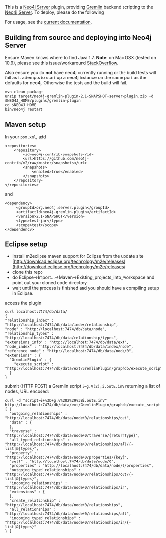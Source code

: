 This is a [Neo4j Server](http://neo4j.org/download) plugin, providing [Gremlin](http://gremlin.tinkerpop.com) backend scripting to the [Neo4j Server](http://neo4j.org). To deploy, please do the following

For usage, see the [current documentation](http://neo4j-contrib.github.io/gremlin-plugin/).

Building from source and deploying into Neo4j Server
-----------------------------------------------------

Ensure Maven knows where to find Java 1.7. **Note**: on Mac OSX (tested on 10.9), please see this issue/workaround [StackOverflow](http://stackoverflow.com/questions/17824889/how-to-force-maven-3-1-to-use-right-version-of-java-on-mac-os-8-10).

Also ensure you do **not** have neo4j currently running or the build tests will fail as it attempts to start up a neo4j instance on the same port as the defaults for neo4j. Otherwise the tests and the build will fail.

    mvn clean package
    unzip target/neo4j-gremlin-plugin-2.1-SNAPSHOT-server-plugin.zip -d $NEO4J_HOME/plugins/gremlin-plugin
    cd $NEO4J_HOME
    bin/neo4j restart

Maven setup
-----------

In your `pom.xml`, add

    <repositories>
        <repository>
            <id>neo4j-contrib-snapshots</id>
            <url>https://github.com/neo4j-contrib/m2/raw/master/snapshots</url>
            <snapshots>
                <enabled>true</enabled>
            </snapshots>
        </repository>
    </repositories>

and

    <dependency>
         <groupId>org.neo4j.server.plugin</groupId>
         <artifactId>neo4j-gremlin-plugin</artifactId>
         <version>2.1-SNAPSHOT</version>
         <type>test-jar</type>
         <scope>test</scope>
    </dependency>



Eclipse setup
-------------

* Install m2eclipse maven support for Eclipse from the update site [http://download.eclipse.org/technology/m2e/releases](http://download.eclipse.org/technology/m2e/releases)
* clone this repo
* do Eclipse->Import...->Maven->Existing_projects_into_workspace and point out your cloned code directory
* wait until the process is finished and you should have a compiling setup in Eclipse.


access the plugin

    curl localhost:7474/db/data/
    {
    "relationship_index" : "http://localhost:7474/db/data/index/relationship",
    "node" : "http://localhost:7474/db/data/node",
    "relationship_types" : "http://localhost:7474/db/data/relationship/types",
    "extensions_info" : "http://localhost:7474/db/data/ext",
    "node_index" : "http://localhost:7474/db/data/index/node",
    "reference_node" : "http://localhost:7474/db/data/node/0",
    "extensions" : {
      "GremlinPlugin" : {
        "execute_script" : "http://localhost:7474/db/data/ext/GremlinPlugin/graphdb/execute_script"
      }
    }


submit (HTTP POST) a Gremlin script `i=g.V(2);i.outE.inV` returning a list of nodes, URL encoded:

    curl -d "script=i+%3D+g.v%282%29%3Bi.outE.inV" http://localhost:7474/db/data/ext/GremlinPlugin/graphdb/execute_script
    [ {
      "outgoing_relationships" : "http://localhost:7474/db/data/node/0/relationships/out",
      "data" : {
      },
      "traverse" : "http://localhost:7474/db/data/node/0/traverse/{returnType}",
      "all_typed_relationships" : "http://localhost:7474/db/data/node/0/relationships/all/{-list|&|types}",
      "property" : "http://localhost:7474/db/data/node/0/properties/{key}",
      "self" : "http://localhost:7474/db/data/node/0",
      "properties" : "http://localhost:7474/db/data/node/0/properties",
      "outgoing_typed_relationships" : "http://localhost:7474/db/data/node/0/relationships/out/{-list|&|types}",
      "incoming_relationships" : "http://localhost:7474/db/data/node/0/relationships/in",
      "extensions" : {
      },
      "create_relationship" : "http://localhost:7474/db/data/node/0/relationships",
      "all_relationships" : "http://localhost:7474/db/data/node/0/relationships/all",
      "incoming_typed_relationships" : "http://localhost:7474/db/data/node/0/relationships/in/{-list|&|types}"
    } ]

